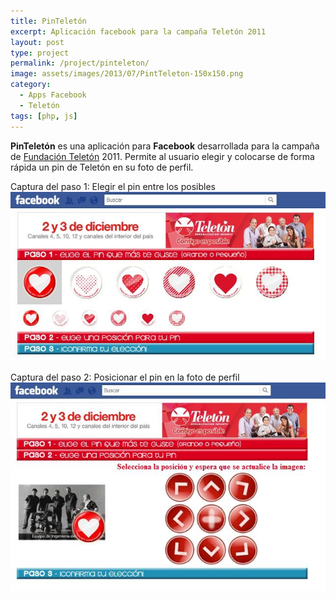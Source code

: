 ```yaml
---
title: PinTeletón
excerpt: Aplicación facebook para la campaña Teletón 2011
layout: post
type: project
permalink: /project/pinteleton/
image: assets/images/2013/07/PintTeleton-150x150.png
category:
  - Apps Facebook
  - Teletón
tags: [php, js]
---
```

**PinTeletón** es una aplicación para **Facebook** desarrollada para la campaña de [Fundación Teletón]("http://www.teleton.org.uy) 2011. Permite al usuario elegir y colocarse de forma rápida un pin de Teletón en su foto de perfil.

Captura del paso 1: Elegir el pin entre los posibles
![Elegir el pin entre los posibles](/assets/images/2011/12/pinteleton1.jpg)

Captura del paso 2: Posicionar el pin en la foto de perfil
![Posicionar el pin en la foto de perfil](/assets/images/2011/12/pinteleton2.jpg)
